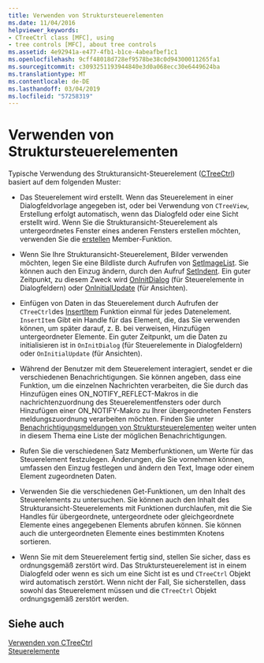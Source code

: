 ```yaml
---
title: Verwenden von Struktursteuerelementen
ms.date: 11/04/2016
helpviewer_keywords:
- CTreeCtrl class [MFC], using
- tree controls [MFC], about tree controls
ms.assetid: 4e92941a-e477-4fb1-b1ce-4abeafbef1c1
ms.openlocfilehash: 9cff48018d728ef9578be38c0d94300011265fa1
ms.sourcegitcommit: c3093251193944840e3d0a068ecc30e6449624ba
ms.translationtype: MT
ms.contentlocale: de-DE
ms.lasthandoff: 03/04/2019
ms.locfileid: "57258319"
---
```

# <a name="using-tree-controls"></a>Verwenden von Struktursteuerelementen

Typische Verwendung des Strukturansicht-Steuerelement ([CTreeCtrl](../mfc/reference/ctreectrl-class.md)) basiert auf dem folgenden Muster:

- Das Steuerelement wird erstellt. Wenn das Steuerelement in einer Dialogfeldvorlage angegeben ist, oder bei Verwendung von `CTreeView`, Erstellung erfolgt automatisch, wenn das Dialogfeld oder eine Sicht erstellt wird. Wenn Sie die Strukturansicht-Steuerelement als untergeordnetes Fenster eines anderen Fensters erstellen möchten, verwenden Sie die [erstellen](../mfc/reference/ctreectrl-class.md#create) Member-Funktion.

- Wenn Sie Ihre Strukturansicht-Steuerelement, Bilder verwenden möchten, legen Sie eine Bildliste durch Aufrufen von [SetImageList](../mfc/reference/ctreectrl-class.md#setimagelist). Sie können auch den Einzug ändern, durch den Aufruf [SetIndent](../mfc/reference/ctreectrl-class.md#setindent). Ein guter Zeitpunkt, zu diesem Zweck wird [OnInitDialog](../mfc/reference/cdialog-class.md#oninitdialog) (für Steuerelemente in Dialogfeldern) oder [OnInitialUpdate](../mfc/reference/cview-class.md#oninitialupdate) (für Ansichten).

- Einfügen von Daten in das Steuerelement durch Aufrufen der `CTreeCtrl`des [InsertItem](../mfc/reference/ctreectrl-class.md#insertitem) Funktion einmal für jedes Datenelement. `InsertItem` Gibt ein Handle für das Element, die, das Sie verwenden können, um später darauf, z. B. bei verweisen, Hinzufügen untergeordneter Elemente. Ein guter Zeitpunkt, um die Daten zu initialisieren ist in `OnInitDialog` (für Steuerelemente in Dialogfeldern) oder `OnInitialUpdate` (für Ansichten).

- Während der Benutzer mit dem Steuerelement interagiert, sendet er die verschiedenen Benachrichtigungen. Sie können angeben, dass eine Funktion, um die einzelnen Nachrichten verarbeiten, die Sie durch das Hinzufügen eines ON_NOTIFY_REFLECT-Makros in die nachrichtenzuordnung des Steuerelementfensters oder durch Hinzufügen einer ON_NOTIFY-Makro zu Ihrer übergeordneten Fensters meldungszuordnung verarbeiten möchten. Finden Sie unter [Benachrichtigungsmeldungen von Struktursteuerelementen](../mfc/tree-control-notification-messages.md) weiter unten in diesem Thema eine Liste der möglichen Benachrichtigungen.

- Rufen Sie die verschiedenen Satz Memberfunktionen, um Werte für das Steuerelement festzulegen. Änderungen, die Sie vornehmen können, umfassen den Einzug festlegen und ändern den Text, Image oder einem Element zugeordneten Daten.

- Verwenden Sie die verschiedenen Get-Funktionen, um den Inhalt des Steuerelements zu untersuchen. Sie können auch den Inhalt des Strukturansicht-Steuerelements mit Funktionen durchlaufen, mit die Sie Handles für übergeordnete, untergeordnete oder gleichgeordnete Elemente eines angegebenen Elements abrufen können. Sie können auch die untergeordneten Elemente eines bestimmten Knotens sortieren.

- Wenn Sie mit dem Steuerelement fertig sind, stellen Sie sicher, dass es ordnungsgemäß zerstört wird. Das Struktursteuerelement ist in einem Dialogfeld oder wenn es sich um eine Sicht ist es und `CTreeCtrl` Objekt wird automatisch zerstört. Wenn nicht der Fall, Sie sicherstellen, dass sowohl das Steuerelement müssen und die `CTreeCtrl` Objekt ordnungsgemäß zerstört werden.

## <a name="see-also"></a>Siehe auch

[Verwenden von CTreeCtrl](../mfc/using-ctreectrl.md)<br/>
[Steuerelemente](../mfc/controls-mfc.md)
